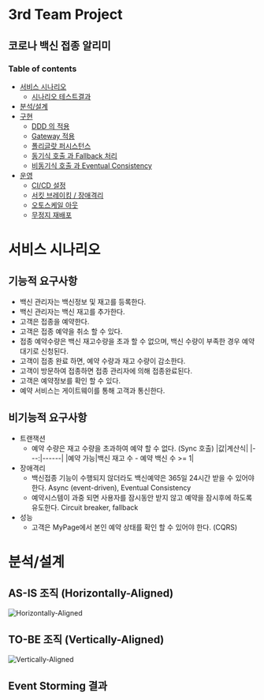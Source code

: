 # 3rd Team Project
## 코로나 백신 접종 알리미

### Table of contents

- [서비스 시나리오](#서비스-시나리오)
  - [시나리오 테스트결과](#시나리오-테스트결과)
- [분석/설계](#분석설계)
- [구현](#구현)
  - [DDD 의 적용](#ddd-의-적용)
  - [Gateway 적용](#Gateway-적용)
  - [폴리글랏 퍼시스턴스](#폴리글랏-퍼시스턴스)
  - [동기식 호출 과 Fallback 처리](#동기식-호출-과-Fallback-처리)
  - [비동기식 호출 과 Eventual Consistency](#비동기식-호출-과-Eventual-Consistency)
- [운영](#운영)
  - [CI/CD 설정](#cicd설정)
  - [서킷 브레이킹 / 장애격리](#서킷-브레이킹-/-장애격리)
  - [오토스케일 아웃](#오토스케일-아웃)
  - [무정지 재배포](#무정지-재배포)
  

# 서비스 시나리오

## 기능적 요구사항

* 백신 관리자는 백신정보 및 재고를 등록한다.
* 백신 관리자는 백신 재고를 추가한다.
* 고객은 접종을 예약한다.
* 고객은 접종 예약을 취소 할 수 있다.
* 접종 예약수량은 백신 재고수량을 초과 할 수 없으며, 백신 수량이 부족한 경우 예약대기로 신청된다.
* 고객이 접종 완료 하면, 예약 수량과 재고 수량이 감소한다.
* 고객이 방문하여 접종하면 접종 관리자에 의해 접종완료된다.
* 고객은 예약정보를 확인 할 수 있다. 
* 예약 서비스는 게이트웨이를 통해 고객과 통신한다.


## 비기능적 요구사항
* 트랜잭션
    * 예약 수량은 재고 수량을 초과하여 예약 할 수 없다. (Sync 호출)
        |값|계산식|
        |---:|------|
        |예약 가능|백신 재고 수 - 예약 백신 수 >= 1|
* 장애격리
    * 백신접종 기능이 수행되지 않더라도 백신예약은 365일 24시간 받을 수 있어야 한다. Async (event-driven), Eventual Consistency
    * 예약시스템이 과중 되면 사용자를 잠시동안 받지 않고 예약을 잠시후에 하도록 유도한다. Circuit breaker, fallback
* 성능
    * 고객은 MyPage에서 본인 예약 상태를 확인 할 수 있어야 한다. (CQRS)
    
# 분석/설계

## AS-IS 조직 (Horizontally-Aligned)
![Horizontally-Aligned](https://user-images.githubusercontent.com/2360083/119254418-278d0d80-bbf1-11eb-83d1-494ba83aeaf1.png)

## TO-BE 조직 (Vertically-Aligned)
![Vertically-Aligned](https://user-images.githubusercontent.com/2360083/119254421-2eb41b80-bbf1-11eb-82fe-53c5dcd366f7.png)

## Event Storming 결과
